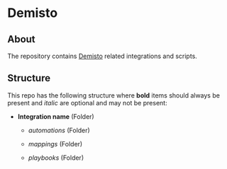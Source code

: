 # Demisto

## About

The repository contains [Demisto](https://www.demisto.com/) related integrations and scripts.

## Structure

This repo has the following structure where **bold** items should always be present and *italic* are optional and may not be present:

- **Integration name** (Folder)

  - *automations* (Folder)
  
  - *mappings* (Folder)
  
  - *playbooks* (Folder)
  


